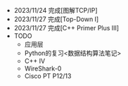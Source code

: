 - 2023/11/24 完成[图解TCP/IP]
- 2023/11/27 完成[Top-Down I]
- 2023/11/27 完成[C++ Primer Plus III]
- TODO
  - 应用层
  - Python的复习<数据结构算法笔记>
  - C++ IV
  - WireShark-0
  - Cisco PT P12/13